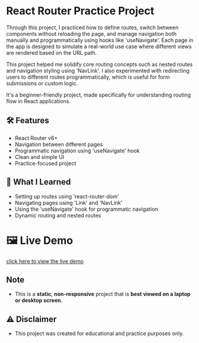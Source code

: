 # React Router Practice Project

Through this project, I practiced how to define routes, switch between components without reloading the page, and manage navigation both manually and programmatically using hooks like 'useNavigate'. Each page in the app is designed to simulate a real-world use case where different views are rendered based on the URL path.

This project helped me solidify core routing concepts such as nested routes and navigation styling using 'NavLink'. I also experimented with redirecting users to different routes programmatically, which is useful for form submissions or custom logic.

It's a beginner-friendly project, made specifically for understanding routing flow in React applications.

## 🛠️ Features

- React Router v6+
- Navigation between different pages
- Programmatic navigation using 'useNavigate' hook
- Clean and simple UI
- Practice-focused project

## 🧠 What I Learned

- Setting up routes using 'react-router-dom'
- Navigating pages using 'Link' and 'NavLink'
- Using the 'useNavigate' hook for programmatic navigation 
- Dynamic routing and nested routes

# 🖼️ Live Demo

[click here to view the live demo](https://react-router-umber-ten.vercel.app/)

## Note

- This is a **static**, **non-responsive** project that is **best viewed on a laptop or desktop screen**.

## ⚠️ Disclaimer

- This project was created for educational and practice purposes only.